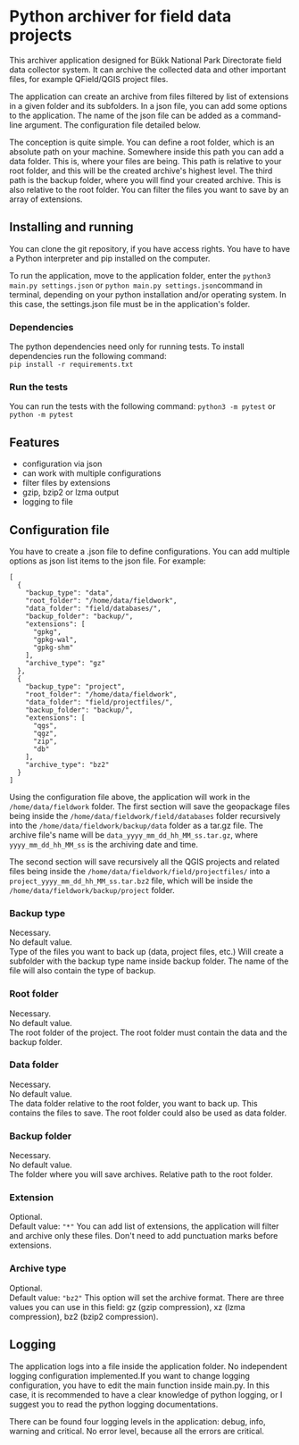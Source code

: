 # Python archiver for field data projects

This archiver application designed for Bükk National Park Directorate field data collector
system. It can archive the collected data and other important files, for example
QField/QGIS project files.

The application can create an archive from files filtered by list of extensions in a given
folder and its subfolders. In a json file, you can add some options to the application.
The name of the json file can be added as a command-line argument. The configuration file
detailed below.

The conception is quite simple. You can define a root folder, which is an absolute path on
your machine. Somewhere inside this path you can add a data folder. This is, where your
files are being. This path is relative to your root folder, and this will be the created
archive's highest level. The third path is the backup folder, where you will find your
created archive. This is also relative to the root folder. You can filter the files you want
to save by an array of extensions. 

## Installing and running

You can clone the git repository, if you have access rights.
You have to have a Python interpreter and pip installed on the computer.

To run the application, move to the application folder, enter the
`python3 main.py settings.json` or `python main.py settings.json`command in terminal, 
depending on your python installation and/or operating system. In this case, the settings.json
file must be in the application's folder.

### Dependencies

The python dependencies need only for running tests. To install dependencies run the following
command:  
`pip install -r requirements.txt`

### Run the tests

You can run the tests with the following command: `python3 -m pytest` or `python -m pytest`

## Features

- configuration via json
- can work with multiple configurations 
- filter files by extensions
- gzip, bzip2 or lzma output
- logging to file

## Configuration file

You have to create a .json file to define configurations. You can add multiple options as
json list items to the json file. For example:

    [
      {
        "backup_type": "data",
        "root_folder": "/home/data/fieldwork",
        "data_folder": "field/databases/",
        "backup_folder": "backup/",
        "extensions": [
          "gpkg",
          "gpkg-wal",
          "gpkg-shm"
        ],
        "archive_type": "gz"
      },
      {
        "backup_type": "project",
        "root_folder": "/home/data/fieldwork",
        "data_folder": "field/projectfiles/",
        "backup_folder": "backup/",
        "extensions": [
          "qgs",
          "qgz",
          "zip",
          "db"
        ],
        "archive_type": "bz2"
      }
    ]

Using the configuration file above, the application will work in the
`/home/data/fieldwork` folder. The first section will save the geopackage files being
inside the `/home/data/fieldwork/field/databases` folder recursively into the
`/home/data/fieldwork/backup/data` folder as a tar.gz file. The archive file's name will
be `data_yyyy_mm_dd_hh_MM_ss.tar.gz`, where `yyyy_mm_dd_hh_MM_ss` is the archiving date
and time.  

The second section will save recursively all the QGIS projects and related files being
inside the `/home/data/fieldwork/field/projectfiles/` into a
`project_yyyy_mm_dd_hh_MM_ss.tar.bz2` file, which will be inside the
`/home/data/fieldwork/backup/project` folder.

### Backup type
Necessary.  
No default value.  
Type of the files you want to back up (data, project files, etc.) Will create a subfolder
with the backup type name inside backup folder. The name of the file will also contain
the type of backup.

### Root folder
Necessary.  
No default value.  
The root folder of the project. The root folder must contain the 
data and the backup folder.

### Data folder
Necessary.  
No default value.  
The data folder relative to the root folder, you want to back up. This contains the files
to save. The root folder could also be used as data folder.

### Backup folder
Necessary.  
No default value.  
The folder where you will save archives. Relative path to the root folder.

### Extension
Optional.  
Default value: `"*"`
You can add list of extensions, the application will filter and archive only these files.
Don't need to add punctuation marks before extensions.

### Archive type
Optional.  
Default value: `"bz2"`
This option will set the archive format.
There are three values you can use in this field: gz (gzip compression), xz (lzma
compression), bz2 (bzip2 compression).

## Logging

The application logs into a file inside the application folder.
No independent logging configuration implemented.If you want to change logging configuration,
you have to edit the main function inside main.py. In this case, it is recommended to have a 
clear knowledge of python logging, or I suggest you to read the python logging documentations.

There can be found four logging levels in the application: debug, info, warning and critical.
No error level, because all the errors are critical. 
